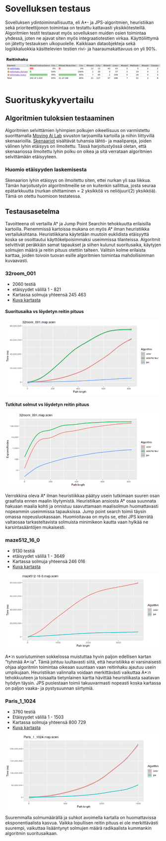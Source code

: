 # Sovelluksen testaus

Sovelluksen ydintoiminnallisuutta, eli A*- ja JPS-algoritmien, heuristiikan sekä prioriteettijonon toimintaa on testattu kattavasti yksikkötesteillä. Algoritmien testit testaavat myös sovelluksen muiden osien toimintaa yhdessä, joten ne ajavat siten myös integraatiotestien virkaa. Käyttöliittymä on jätetty testauksen ulkopuolelle. Kaikkiaan dataobjekteja sekä logiikkaluokkia käsittelevien testien rivi- ja haaraumakattavuus on yli 90%.

![testauskattavuus](https://github.com/hoffrenm/reitinhaku/blob/master/dokumentaatio/images/codecov.png)

# Suorituskykyvertailu

## Algoritmien tuloksien testaaminen

Algoritmien selvittämien lyhimpien polkujen oikeellisuus on varmistettu suorittamalla [Moving Ai Lab](https://movingai.com/benchmarks/grids.html) sivuston tarjoamilla kartoilla ja niihin liittyvillä skenaarioilla. [Skenaariot](https://movingai.com/benchmarks/formats.html) sisältävät tuhansia lähtö- ja maalipareja, joiden välinen lyhin etäisyys on ilmoitettu. Tässä harjoitustyössä oletan, että skenaariossa ilmoitettu lyhin polku on oikea ja sitä verrataan algoritmien selvittämään etäisyyteen.

### Huomio etäisyyden laskemisesta

Skenaarion lyhin etäisyys on ilmoitettu siten, ettei nurkan yli saa liikkua. Tämän harjoitustyön algoritmitmeille se on kuitenkin sallittua, josta seuraa epätarkkuutta (nurkan ohittaminen = 2 yksikköä vs neliöjuuri(2) yksikköä). Tämä on otettu huomioon testatessa.

## Testausasetelma

Tavoitteena oli vertailla A* ja Jump Point Searchin tehokkuutta erilaisilla kartoilla. Pienemmissä kartoissa mukana on myös A* ilman heuristiikka vertailukohtana. Heuristiikkana käytetään muutoin euklidista etäisyyttä koska se osoittautui käyttökelpoisimmaksi useimmissa tilanteissa. Algoritmit selvittivät peräkkäin samat tapaukset ja siihen kulunut suoritusaika, käytyjen solmujen määrä ja reitin pituus otettiin talteen. Valitsin kolme erilaista karttaa, joiden toivoin tuovan esille algoritmien toimintaa mahdollisimman kuvaavasti.

### 32room_001
- 2060 testiä
- etäisyydet välillä 1 - 821
- Kartassa solmuja yhteensä 245 463
- [Kuva kartasta](https://movingai.com/benchmarks/room/32room_001.png)

#### Suoritusaika vs löydetyn reitin pituus

![time vs distance](https://github.com/hoffrenm/reitinhaku/blob/master/dokumentaatio/images/room32_001_length.png)

#### Tutkitut solmut vs löydetyn reitin pituus

![nodes vs distance](https://github.com/hoffrenm/reitinhaku/blob/master/dokumentaatio/images/room32_001_nodes.png)

Verrokkina oleva A* ilman heuristiikkaa päätyy usein tutkimaan suuren osan graafista ennen maalin löytymistä. Heuristiikan ansiosta A* osaa suunnata hakuaan maalia kohti ja onnistuu saavuttamaan maalisolmun huomattavasti nopeammin useimmissa tapauksissa. Jump point search toimii täysin omassa nopeusluokassaan. Huomioitavaa on myös se, ettei JPS kierrätä valtaosaa tarkasteltavista solmuista minimikeon kautta vaan hylkää ne karsintasääntöjen mukaisesti.

### maze512_16_0
- 9130 testiä
- etäisyydet välillä 1 - 3649
- Kartassa solmuja yhteensä 246 016
- [Kuva kartasta](https://movingai.com/benchmarks/maze/maze512-16-0.png)

![time vs distance](https://github.com/hoffrenm/reitinhaku/blob/master/dokumentaatio/images/maze512length.png)

A*:n suoriutuminen sokkelossa muistuttaa hyvin paljon edellisen kartan "tyhmää A*:ia". Tämä johtuu luultavasti siitä, että heuristiikka ei varsinaisesti ohjaa algoritmin toimintaa oikeaan suuntaan vaan reitinhaku ajautuu usein umpikujaan. Heuristiikan valinnalla voidaan merkittävästi vaikuttaa A*:n tehokkuuteen ja toisaalta tietynlainen kartta hävittää heuristiikasta saatavan hyödyn täysin. JPS puolestaan toimii takuuvarmasti nopeasti koska kartassa on paljon vaaka- ja pystysuunnan siirtymiä.

### Paris_1_1024
- 3760 testiä
- Etäisyydet välillä 1 - 1503
- Kartassa solmuja yhteensä 800 729
- [Kuva kartasta](https://movingai.com/benchmarks/street/Paris_1_1024.png)

![time vs distance](https://github.com/hoffrenm/reitinhaku/blob/master/dokumentaatio/images/paris1024length.png)

Suuremmalla solmumäärällä ja suhkot avoimella kartalla on huomattavissa eksponentiaalista kasvua. Vaikka lopullisen reitin pituus ei ole merkittävästi suurempi, vaikuttaa lisääntynyt solmujen määrä radikaalista kummankin algoritmin suoritusaikaan.
